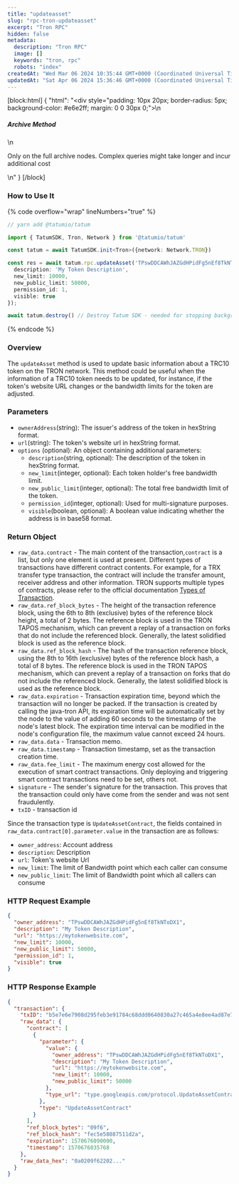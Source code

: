 ```yaml
---
title: "updateasset"
slug: "rpc-tron-updateasset"
excerpt: "Tron RPC"
hidden: false
metadata: 
  description: "Tron RPC"
  image: []
  keywords: "tron, rpc"
  robots: "index"
createdAt: "Wed Mar 06 2024 10:35:44 GMT+0000 (Coordinated Universal Time)"
updatedAt: "Sat Apr 06 2024 15:36:46 GMT+0000 (Coordinated Universal Time)"
---
```

[block:html]
{
  "html": "<div style=\"padding: 10px 20px; border-radius: 5px; background-color: #e6e2ff; margin: 0 0 30px 0;\">\n  <h5>Archive Method</h5>\n  <p>Only on the full archive nodes. Complex queries might take longer and incur additional cost</p>\n</div>"
}
[/block]


### How to Use It

{% code overflow="wrap" lineNumbers="true" %}

```typescript
// yarn add @tatumio/tatum

import { TatumSDK, Tron, Network } from '@tatumio/tatum'

const tatum = await TatumSDK.init<Tron>({network: Network.TRON})

const res = await tatum.rpc.updateAsset('TPswDDCAWhJAZGdHPidFg5nEf8TkNToDX1', 'https://mytokenwebsite.com', {
  description: 'My Token Description',
  new_limit: 10000,
  new_public_limit: 50000,
  permission_id: 1,
  visible: true
});

await tatum.destroy() // Destroy Tatum SDK - needed for stopping background jobs
```

{% endcode %}

### Overview

The `updateAsset` method is used to update basic information about a TRC10 token on the TRON network. This method could be useful when the information of a TRC10 token needs to be updated, for instance, if the token's website URL changes or the bandwidth limits for the token are adjusted.

### Parameters

- `ownerAddress`(string): The issuer's address of the token in hexString format.
- `url`(string): The token's website url in hexString format.
- `options` (optional): An object containing additional parameters:
  - `description`(string, optional): The description of the token in hexString format.
  - `new_limit`(integer, optional): Each token holder's free bandwidth limit.
  - `new_public_limit`(integer, optional): The total free bandwidth limit of the token.
  - `permission_id`(integer, optional): Used for multi-signature purposes.
  - `visible`(boolean, optional): A boolean value indicating whether the address is in base58 format.

### Return Object

- `raw_data.contract` - The main content of the transaction,`contract` is a list, but only one element is used at present. Different types of transactions have different contract contents. For example, for a TRX transfer type transaction, the contract will include the transfer amount, receiver address and other information. TRON supports multiple types of contracts, please refer to the official documentation [Types of Transaction](https://developers.tron.network/docs/tron-protocol-transaction#types-of-transaction).
- `raw_data.ref_block_bytes` - The height of the transaction reference block, using the 6th to 8th (exclusive) bytes of the reference block height, a total of 2 bytes. The reference block is used in the TRON TAPOS mechanism, which can prevent a replay of a transaction on forks that do not include the referenced block. Generally, the latest solidified block is used as the reference block.
- `raw_data.ref_block_hash` - The hash of the transaction reference block, using the 8th to 16th (exclusive) bytes of the reference block hash, a total of 8 bytes. The reference block is used in the TRON TAPOS mechanism, which can prevent a replay of a transaction on forks that do not include the referenced block. Generally, the latest solidified block is used as the reference block.
- `raw_data.expiration` - Transaction expiration time, beyond which the transaction will no longer be packed. If the transaction is created by calling the java-tron API, its expiration time will be automatically set by the node to the value of adding 60 seconds to the timestamp of the node's latest block. The expiration time interval can be modified in the node's configuration file, the maximum value cannot exceed 24 hours.
- `raw_data.data` - Transaction memo.
- `raw_data.timestamp` - Transaction timestamp, set as the transaction creation time.
- `raw_data.fee_limit` - The maximum energy cost allowed for the execution of smart contract transactions. Only deploying and triggering smart contract transactions need to be set, others not.
- `signature` - The sender's signature for the transaction. This proves that the transaction could only have come from the sender and was not sent fraudulently.
- `txID` - transaction id

Since the transaction type is `UpdateAssetContract`, the fields contained in `raw_data.contract[0].parameter.value` in the transaction are as follows:

- `owner_address`: Account address
- `description`: Description
- `url`: Token's website Url
- `new_limit`: The limit of Bandwidth point which each caller can consume
- `new_public_limit`: The limit of Bandwidth point which all callers can consume

### HTTP Request Example

```json
{
  "owner_address": "TPswDDCAWhJAZGdHPidFg5nEf8TkNToDX1",
  "description": "My Token Description",
  "url": "https://mytokenwebsite.com",
  "new_limit": 10000,
  "new_public_limit": 50000,
  "permission_id": 1,
  "visible": true
}
```

### HTTP Response Example

```json
{
  "transaction": {
    "txID": "b5e7e6e7908d295feb3e91784c68ddd0640830a27c465a4e8ee4ad87e7aff263",
    "raw_data": {
      "contract": [
        {
          "parameter": {
            "value": {
              "owner_address": "TPswDDCAWhJAZGdHPidFg5nEf8TkNToDX1",
              "description": "My Token Description",
              "url": "https://mytokenwebsite.com",
              "new_limit": 10000,
              "new_public_limit": 50000
            },
            "type_url": "type.googleapis.com/protocol.UpdateAssetContract"
          },
          "type": "UpdateAssetContract"
        }
      ],
      "ref_block_bytes": "09f6",
      "ref_block_hash": "fec5e58087511d2a",
      "expiration": 1570676090000,
      "timestamp": 1570676035768
    },
    "raw_data_hex": "0a0209f62202..."
  }
}
```
